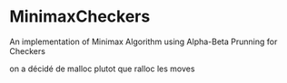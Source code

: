 # MinimaxCheckers

An implementation of Minimax Algorithm using Alpha-Beta Prunning for Checkers

<!-- 1 : Joueur Rentre deux coordonnées :
2 : Vérifier que les 2 coordonnées sont biens sur la même diagonale.
3 : Vérifier que le coup est correcte par rapport à sa class.
4 : Regarder si ça bouffe.
 -->

on a décidé de malloc plutot que ralloc les moves
